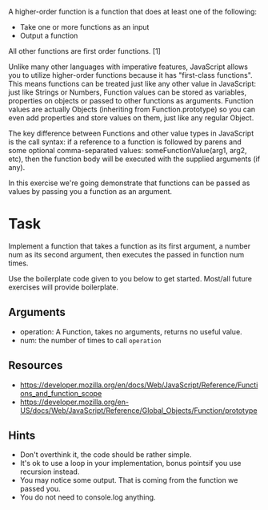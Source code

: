 A higher-order function is a function that does at least one of the following:

  * Take one or more functions as an input
  * Output a function

All other functions are first order functions. [1]

Unlike many other languages with imperative features, JavaScript allows you to utilize higher-order functions because it has "first-class functions". This means functions can be treated just like any other value in JavaScript: just like Strings or Numbers, Function values can be stored as variables, properties on objects or passed to other functions as arguments. Function values are actually Objects (inheriting from Function.prototype) so you can even add properties and store values on them, just like any regular Object.

The key difference between Functions and other value types in JavaScript is the call syntax: if a reference to a function is followed by parens and some optional comma-separated values: someFunctionValue(arg1, arg2, etc), then the function body will be executed with the supplied arguments (if any).

In this exercise we're going demonstrate that functions can be passed as values by passing you a function as an argument.

# Task

Implement a function that takes a function as its first argument, a number num as its second argument, then executes the passed in function num times.

Use the boilerplate code given to you below to get started. Most/all future exercises will provide boilerplate.

## Arguments

  * operation: A Function, takes no arguments, returns no useful value.
  * num: the number of times to call `operation`

## Resources

  * https://developer.mozilla.org/en/docs/Web/JavaScript/Reference/Functions_and_function_scope
  * https://developer.mozilla.org/en-US/docs/Web/JavaScript/Reference/Global_Objects/Function/prototype

## Hints

  * Don't overthink it, the code should be rather simple.
  * It's ok to use a loop in your implementation, bonus pointsif you use recursion instead.
  * You may notice some output. That is coming from the function we passed you.
  * You do not need to console.log anything.
